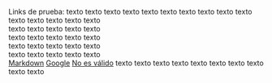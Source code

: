 Links de prueba:
texto texto texto texto texto
texto texto texto texto texto  
texto texto texto texto texto  
texto texto texto texto texto  
texto texto texto texto texto  
texto texto texto texto texto  
texto texto texto texto texto   
[Markdown](https://es.wikipedia.org/wiki/Markdown)
[Google](https://www.google.com/)
[No es válido](htps://www.google.com/)
texto texto texto texto texto
texto texto texto texto texto  
